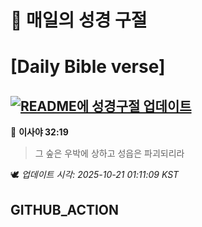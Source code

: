 # 🙏 매일의 성경 구절
# [Daily Bible verse]
## [![README에 성경구절 업데이트](https://github.com/DONGSUKA/first_test/actions/workflows/update-readme-bible.yml/badge.svg)](https://github.com/DONGSUKA/first_test/actions/workflows/update-readme-bible.yml)
<!-- START_BIBLE_VERSE -->
📖 **이사야 32:19**
> 그 숲은 우박에 상하고 성읍은 파괴되리라

🕊️ _업데이트 시각: 2025-10-21 01:11:09 KST_
  <!-- END_BIBLE_VERSE -->
## GITHUB_ACTION
